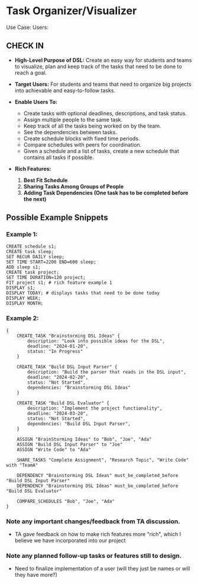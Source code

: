 # Task Organizer/Visualizer

Use Case: 
Users: 
## CHECK IN
- **High-Level Purpose of DSL:**
  Create an easy way for students and teams to visualize, plan and keep track of the tasks that need to be done to reach a goal.

- **Target Users:**
  For students and teams that need to organize big projects into achievable and easy-to-follow tasks.

- **Enable Users To:**
  - Create tasks with optional deadlines, descriptions, and task status.
  - Assign multiple people to the same task.
  - Keep track of all the tasks being worked on by the team.
  - See the dependencies between tasks.
  - Create schedule blocks with fixed time periods.
  - Compare schedules with peers for coordination.
  - Given a schedule and a list of tasks, create a new schedule that contains all tasks if possible.

- **Rich Features:**
  1. **Best Fit Schedule**
  2. **Sharing Tasks Among Groups of People**
  3. **Adding Task Dependencies (One task has to be completed before the next)**

## Possible Example Snippets

### Example 1:
```dsl
CREATE schedule s1;
CREATE task sleep;
SET RECUR DAILY sleep;
SET TIME START=2200 END=600 sleep;
ADD sleep s1;
CREATE task project;
SET TIME DURATION=120 project;
FIT project s1; # rich feature example 1
DISPLAY s1;
DISPLAY TODAY; # displays tasks that need to be done today
DISPLAY WEEK;
DISPLAY MONTH;
```
### Example 2:
```
{
    CREATE_TASK "Brainstorming DSL Ideas" {
        description: "Look into possible ideas for the DSL",
        deadline: "2024-01-20",
        status: "In Progress"
    }

    CREATE_TASK "Build DSL Input Parser" {
        description: "Build the parser that reads in the DSL input",
        deadline: "2024-02-20",
        status: "Not Started",
        dependencies: "Brainstorming DSL Ideas"
    }

    CREATE_TASK "Build DSL Evaluator" {
        description: "Implement the project functionality",
        deadline: "2024-03-20",
        status: "Not Started",
        dependencies: "Build DSL Input Parser",
    }

    ASSIGN "BrainStorming Ideas" to "Bob", "Joe", "Ada"
    ASSIGN "Build DSL Input Parser" to "Joe"
    ASSIGN "Write Code" to "Ada"

    SHARE_TASKS "Complete Assignment", "Research Topic", "Write Code" with "TeamA"

    DEPENDENCY "Brainstorming DSL Ideas" must_be_completed_before "Build DSL Input Parser"
    DEPENDENCY "Brainstorming DSL Ideas" must_be_completed_before "Build DSL Evaluator"

    COMPARE_SCHEDULES "Bob", "Joe", "Ada"
}
```
### Note any important changes/feedback from TA discussion.  
- TA gave feedback on how to make rich features more "rich", which I believe we have incorporated into our project  
### Note any planned follow-up tasks or features still to design.  
- Need to finalize implementation of a user (will they just be names or will they have more?)
